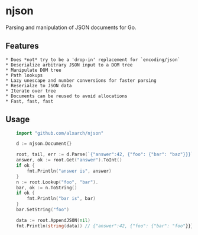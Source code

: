 # njson

Parsing and manipulation of JSON documents for Go.

## Features

    * Does *not* try to be a 'drop-in' replacement for `encoding/json`
    * Deserialize arbitrary JSON input to a DOM tree
    * Manipulate DOM tree
    * Path lookups
    * Lazy unescape and number conversions for faster parsing
    * Reserialze to JSON data
    * Iterate over tree
    * Documents can be reused to avoid allocations
    * Fast, fast, fast

## Usage

```go
    import "github.com/alxarch/njson"

    d := njson.Document{}

    root, tail, err := d.Parse(`{"answer":42, {"foo": {"bar": "baz"}}}`)
    answer, ok := root.Get("answer").ToInt()
    if ok {
        fmt.Println("answer is", answer)
    }
    n := root.Lookup("foo", "bar").
    bar, ok := n.ToString()
    if ok {
        fmt.Println("bar is", bar)
    }
    bar.SetString("foo")

    data := root.AppendJSON(nil)
    fmt.Println(string(data)) // {"answer":42, {"foo": {"bar": "foo"}}}


```



